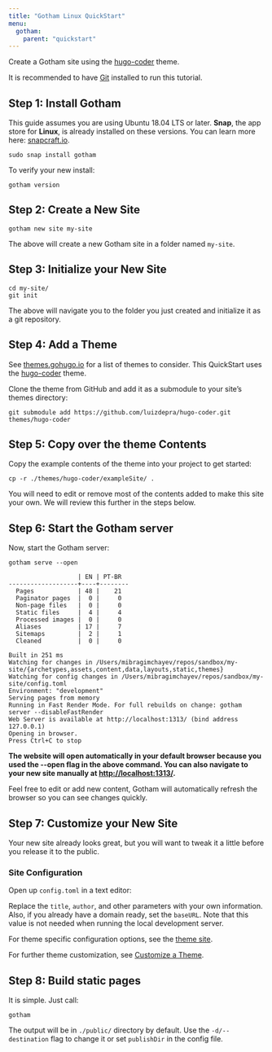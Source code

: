 ```yaml
---
title: "Gotham Linux QuickStart"
menu:
  gotham:
    parent: "quickstart"
---
```


Create a Gotham site using the [hugo-coder](https://github.com/luizdepra/hugo-coder/) theme.

It is recommended to have [Git](https://git-scm.com/downloads) installed to run this tutorial.

## Step 1: Install Gotham

This guide assumes you are using Ubuntu 18.04 LTS or later. **Snap**, the app store for **Linux**, is already installed on these versions. You can learn more here: [snapcraft.io](https://snapcraft.io/).

```
sudo snap install gotham
```

To verify your new install:

```
gotham version
```

## Step 2: Create a New Site

```
gotham new site my-site
```

The above will create a new Gotham site in a folder named `my-site`.

## Step 3: Initialize your New Site

```
cd my-site/
git init
```

The above will navigate you to the folder you just created and initialize it as a git repository.

## Step 4: Add a Theme

See [themes.gohugo.io](https://themes.gohugo.io/) for a list of themes to consider. This QuickStart uses the [hugo-coder](https://github.com/luizdepra/hugo-coder/) theme.

Clone the theme from GitHub and add it as a submodule to your site’s themes directory:

```
git submodule add https://github.com/luizdepra/hugo-coder.git themes/hugo-coder
```

## Step 5: Copy over the theme Contents

Copy the example contents of the theme into your project to get started:

```
cp -r ./themes/hugo-coder/exampleSite/ . 
```

You will need to edit or remove most of the contents added to make this site your own. We will review this further in the steps below.

## Step 6: Start the Gotham server

Now, start the Gotham server:

```
gotham serve --open

                   | EN | PT-BR  
-------------------+----+--------
  Pages            | 48 |    21  
  Paginator pages  |  0 |     0  
  Non-page files   |  0 |     0  
  Static files     |  4 |     4  
  Processed images |  0 |     0  
  Aliases          | 17 |     7  
  Sitemaps         |  2 |     1  
  Cleaned          |  0 |     0  

Built in 251 ms
Watching for changes in /Users/mibragimchayev/repos/sandbox/my-site/{archetypes,assets,content,data,layouts,static,themes}
Watching for config changes in /Users/mibragimchayev/repos/sandbox/my-site/config.toml
Environment: "development"
Serving pages from memory
Running in Fast Render Mode. For full rebuilds on change: gotham server --disableFastRender
Web Server is available at http://localhost:1313/ (bind address 127.0.0.1)
Opening in browser.
Press Ctrl+C to stop
```

**The website will open automatically in your default browser because you used the --open flag in the above command. You can also navigate to your new site manually at [http://localhost:1313/](http://localhost:1313/).**

Feel free to edit or add new content, Gotham will automatically refresh the browser so you can see changes quickly.

## Step 7: Customize your New Site

Your new site already looks great, but you will want to tweak it a little before you release it to the public.

### Site Configuration

Open up `config.toml` in a text editor:

Replace the `title`, `author`, and other parameters with your own information. Also, if you already have a domain ready, set the `baseURL`. Note that this value is not needed when running the local development server.

For theme specific configuration options, see the [theme site](https://github.com/luizdepra/hugo-coder/).

For further theme customization, see [Customize a Theme](https://gohugo.io/themes/customizing/).

## Step 8: Build static pages

It is simple. Just call:

```
gotham
```

The output will be in `./public/` directory by default. Use the `-d/--destination` flag to change it or set `publishDir` in the config file.
